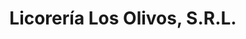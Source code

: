 ---
title: "Licorería Los Olivos, S.R.L."
url: /ciudad-guayana-puerto-ordaz/licoreria-los-olivos-s-r-l/
shop: Spirituosen
---